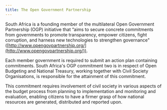```yaml
---
title: The Open Government Partnership
---
```


South Africa is a founding member of the multilateral Open Government Partnership (OGP) initiative that “aims to secure concrete commitments from governments to promote transparency, empower citizens, fight corruption, and harness new technologies to strengthen governance" ([http://www.opengovpartnership.org/](http://www.opengovpartnership.org/)).

Each member government is required to submit an action plan containing commitments. South Africa's OGP commitment two is in respect of Open Budgeting and National Treasury, working together with Civil Society Organisations, is responsible for the attainment of this commitment.

This commitment requires involvement of civil society in various aspects of the budget process from planning to implementation and monitoring and evaluation, enabling citizens to have a firmer grasp of how national resources are generated, distributed and reported upon.